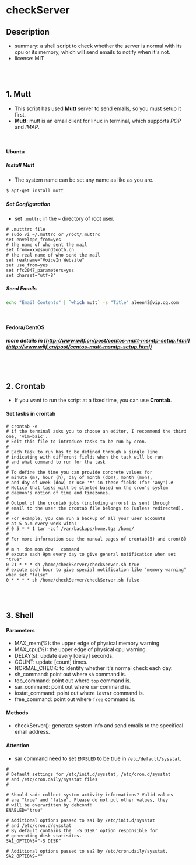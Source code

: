 # checkServer

## Description
- summary: a shell script to check whether the server is normal with its cpu or its memory, which will send emails to notify when it's not.
- license: MIT

<br />
<br />

## 1. Mutt

- This script has used **Mutt** server to send emails, so you must setup it first.
- **Mutt**: mutt is an email client for linux in terminal, which supports *POP* and *IMAP*.

<br />

#### Ubuntu

##### Install Mutt

- The system name can be set any name as like as you are.

```bash
$ apt-get install mutt
```

##### Set Configuration

- set `.muttrc` in the `~` directory of root user.

```
# .mutttrc file
# sudo vi ~/.muttrc or /root/.muttrc
set envelope_from=yes
# the name of who sent the mail
set from=xxx@soundtooth.cn
# the real name of who send the mail
set realname="VoiceIn Website"
set use_from=yes
set rfc2047_parameters=yes
set charset="utf-8"
```

##### Send Emails
	
```bash
echo "Email Contents" | `which mutt` -s "Title" aleen42@vip.qq.com
```

<br />

#### Fedora/CentOS

##### more details in [http://www.wilf.cn/post/centos-mutt-msmtp-setup.html](http://www.wilf.cn/post/centos-mutt-msmtp-setup.html)

<br />
<br />

## 2. Crontab

- If you want to run the script at a fixed time, you can use **Crontab**.

#### Set tasks in crontab

```
# crontab -e
# if the terminal asks you to choose an editor, I recommend the third one, 'vim-baic'.
# Edit this file to introduce tasks to be run by cron.
# 
# Each task to run has to be defined through a single line
# indicating with different fields when the task will be run
# and what command to run for the task
# 
# To define the time you can provide concrete values for
# minute (m), hour (h), day of month (dom), month (mon),
# and day of week (dow) or use '*' in these fields (for 'any').# 
# Notice that tasks will be started based on the cron's system
# daemon's notion of time and timezones.
# 
# Output of the crontab jobs (including errors) is sent through
# email to the user the crontab file belongs to (unless redirected).
# 
# For example, you can run a backup of all your user accounts
# at 5 a.m every week with:
# 0 5 * * 1 tar -zcf /var/backups/home.tgz /home/
# 
# For more information see the manual pages of crontab(5) and cron(8)
# 
# m h  dom mon dow   command
# excute each 9pm every day to give general notification when set "true"
0 21 * * * sh /home/checkServer/checkServer.sh true
# excute each hour to give special notification like 'memory warning' when set "false"
0 * * * * sh /home/checkServer/checkServer.sh false
```

<br />
<br />

## 3. Shell

#### Parameters

- MAX_mem(%): the upper edge of physical memory warning.
- MAX_cpu(%): the upper edge of physical cpu warning.
- DELAY(s): update every [delay] seconds.
- COUNT: update [count] times.
- NORMAL_CHECK: to identify whether it's normal check each day.
- sh_command: point out where `sh` command is.
- top_command: point out where `top` command is.
- sar_command: point out where `sar` command is.
- iostat_command: point out where `iostat` command is.
- free_command: point out where `free` command is.

#### Methods

- checkServer(): generate system info and send emails to the specifical email address.

#### Attention

- sar command need to set `ENABLED` to be true in `/etc/default/sysstat`.

```
#
# Default settings for /etc/init.d/sysstat, /etc/cron.d/sysstat
# and /etc/cron.daily/sysstat files
#

# Should sadc collect system activity informations? Valid values
# are "true" and "false". Please do not put other values, they
# will be overwritten by debconf!
ENABLED="true"

# Additional options passed to sa1 by /etc/init.d/sysstat
# and /etc/cron.d/sysstat
# By default contains the `-S DISK' option responsible for
# generating disk statisitcs.
SA1_OPTIONS="-S DISK"

# Additional options passed to sa2 by /etc/cron.daily/sysstat.
SA2_OPTIONS=""

```